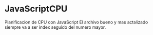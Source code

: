 # JavaScriptCPU
Planificacion de CPU con JavaScript
El archivo bueno y mas actalizado siempre va a ser index seguido del numero mayor.
